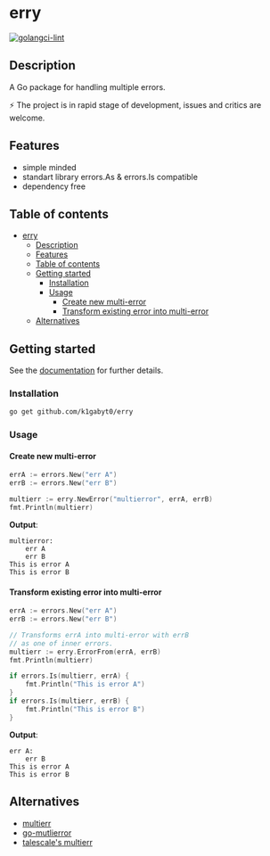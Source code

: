 # erry

[![golangci-lint](https://github.com/k1gabyt0/erry/actions/workflows/golangci-lint.yaml/badge.svg)](https://github.com/k1gabyt0/erry/actions/workflows/golangci-lint.yaml)

## Description

A Go package for handling multiple errors.


⚡️ The project is in rapid stage of development, issues and critics are welcome.

## Features

- simple minded
- standart library errors.As & errors.Is compatible
- dependency free

## Table of contents

- [erry](#erry)
  - [Description](#description)
  - [Features](#features)
  - [Table of contents](#table-of-contents)
  - [Getting started](#getting-started)
    - [Installation](#installation)
    - [Usage](#usage)
      - [Create new multi-error](#create-new-multi-error)
      - [Transform existing error into multi-error](#transform-existing-error-into-multi-error)
  - [Alternatives](#alternatives)

## Getting started

See the [documentation](https://pkg.go.dev/github.com/k1gabyt0/erry) for further details.

### Installation

```bash
go get github.com/k1gabyt0/erry
```

### Usage

#### Create new multi-error

```go
errA := errors.New("err A")
errB := errors.New("err B")

multierr := erry.NewError("multierror", errA, errB)
fmt.Println(multierr)
```

**Output**:

```text
multierror:
    err A
    err B
This is error A
This is error B
```

#### Transform existing error into multi-error

```go
errA := errors.New("err A")
errB := errors.New("err B")

// Transforms errA into multi-error with errB
// as one of inner errors.
multierr := erry.ErrorFrom(errA, errB)
fmt.Println(multierr)

if errors.Is(multierr, errA) {
    fmt.Println("This is error A")
}
if errors.Is(multierr, errB) {
    fmt.Println("This is error B")
}
```

**Output**:

```text
err A:
    err B
This is error A
This is error B
```

## Alternatives

- [multierr](https://github.com/uber-go/multierr)
- [go-mutlierror](https://github.com/hashicorp/go-multierror)
- [talescale's multierr](https://github.com/tailscale/tailscale/tree/main/util/multierr)
